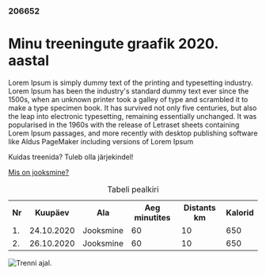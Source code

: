 <!DOCTYPE html>
<html>

<head>
    <meta charset="utf-8">
    <meta name="author" content=" ">
    <meta name="keywords" content="trennigraafik">
    <meta name="viewport" content="width=device-width, initial-scale=1.0">
    <link rel="stylesheet" type="text/css" href="sporditabel.css">
    <title>Trennigraafik</title>
</head>

<body>
    <h3>206652</h3>
    <h1>Minu treeningute graafik 2020. aastal</h1>
    <p title="Tekst">Lorem Ipsum is simply dummy text of the printing and typesetting industry. Lorem Ipsum has been the
        industry's
        standard dummy text ever since the 1500s, when an unknown printer took a galley of type and scrambled it to make
        a type specimen book. It has survived not only five centuries, but also the leap into electronic typesetting,
        remaining essentially unchanged. It was popularised in the 1960s with the release of Letraset sheets containing
        Lorem Ipsum passages, and more recently with desktop publishing software like Aldus PageMaker including versions
        of Lorem Ipsum</p>
    <div class="tooltip">Kuidas treenida?
        <span class="tooltiptext">Tuleb olla järjekindel!</span>
    </div>
    <p>
        <a href="https://en.wikipedia.org/wiki/Running">Mis on jooksmine?</a>
    </p>
    <div>
        <table>
            <caption>Tabeli pealkiri</caption>
            <tr>
                <th>Nr</th>
                <th>Kuupäev</th>
                <th>Ala</th>
                <th>Aeg minutites</th>
                <th>Distants km</th>
                <th>Kalorid</th>
            </tr>
            <tr>
                <td>1.</td>
                <td>24.10.2020</td>
                <td>Jooksmine</td>
                <td>60</td>
                <td>10</td>
                <td>650</td>
            </tr>
            <tr>
                <td>2.</td>
                <td>26.10.2020</td>
                <td>Jooksmine</td>
                <td>60</td>
                <td>10</td>
                <td>650</td>
            </tr>
        </table>
    </div>
    <div id="pilt">
        <img src="https://cdn.vox-cdn.com/thumbor/KO_gWQtcDEpfVrmVFuJnb9EYHo0=/0x40:1000x790/1200x800/filters:focal(0x40:1000x790)/cdn.vox-cdn.com/uploads/chorus_image/image/46889290/shutterstock_266758136.0.0.jpg"
            alt="Trenni ajal.">
    </div>
</body>

</html>
